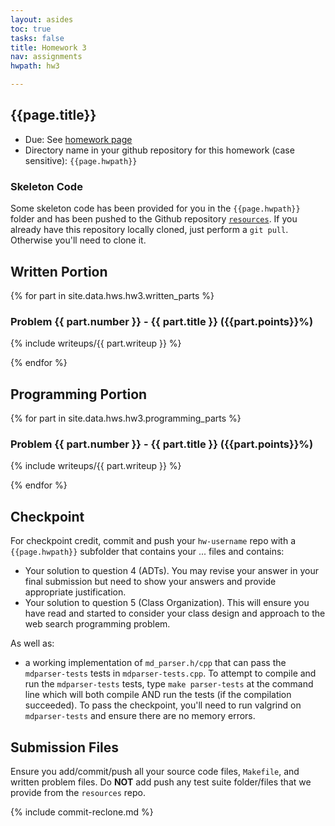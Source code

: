 ```yaml
---
layout: asides
toc: true
tasks: false
title: Homework 3
nav: assignments
hwpath: hw3

---
```


## {{page.title}}

+ Due: See [homework page]({{site.baseurl}}/homework/index.html)
+ Directory name in your github repository for this homework (case sensitive): `{{page.hwpath}}`

### Skeleton Code
Some skeleton code has been provided for you in the `{{page.hwpath}}` folder and has been pushed to the Github repository [`resources`](https://github.com/{{site.data.main.github_org}}/resources/ ). If you already have this repository locally cloned, just perform a `git pull`.  Otherwise you'll need to clone it.


## Written Portion


{% for part in site.data.hws.hw3.written_parts %}

### Problem {{ part.number }} - {{ part.title }} ({{part.points}}%)

{% include writeups/{{ part.writeup }} %}

{% endfor %}


## Programming Portion

{% for part in site.data.hws.hw3.programming_parts %}

### Problem {{ part.number }} - {{ part.title }} ({{part.points}}%)

{% include writeups/{{ part.writeup }} %}

{% endfor %}

## Checkpoint

For checkpoint credit, commit and push your `hw-username` repo with a `{{page.hwpath}}` subfolder that contains your ... files and contains:

- Your solution to question 4 (ADTs). You may revise your answer in your final submission but need to show your answers and provide appropriate justification.
- Your solution to question 5 (Class Organization).  This will ensure you have read and started to consider your class design and approach to the web search programming problem.

As well as:

- a working implementation of `md_parser.h/cpp` that can pass the `mdparser-tests` tests in `mdparser-tests.cpp`.  To attempt to compile and run the `mdparser-tests` tests, type `make parser-tests` at the command line which will both compile AND run the tests (if the compilation succeeded). To pass the checkpoint, you'll need to run valgrind on `mdparser-tests` and ensure there are no memory errors.

## Submission Files

Ensure you add/commit/push all your source code files, `Makefile`, and written problem files.  Do **NOT** add push any test suite folder/files that we provide from the `resources` repo.

{% include commit-reclone.md %}

